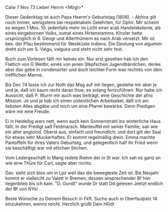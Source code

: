  Calw 7 Nov 73
Lieber Herrm <Mögl>*

Dieser Gedenktag ist auch Papa Heerm's Geburtstag (1808). - Abhira gilt noch immer, wenigstens bei respektabeln Gelehrten, für Ophir. Mir scheint es wegen 1 Mos. 10. jedenfalls mehr im Licht einer arab Handelskolonie, als eines eingebornen Volks, zumal eines Hirtenstamms. Kinzler hatte ursprünglich in 6. Geogr und Alterthümern es nach Arab versetzt. Mir ist bes. der Pfau bestimmend für Westküste Indiens. Die Deutung von algumim dreht sich um S. Valgu, valguka und steht nicht sehr fest.

Buch zum Vorlesen fällt mir keines ein. Nur erst gesehen hab ich den Flattich von G Weitbr, eines von jenen Stkpfschen Jugendbändchen, denke aber das gebe in condensirter und doch leichter Form was rechtes von dem trefflichen Manne.

Bis Dec 74 lasse ich zur Noth das Mag auf mir liegen, gestehe mir aber je und je, daß ich kaum recht daran thue, es solang fortzuführen. Nur habe ich Aussicht, daß P. Wurm mir auch was beiträgt, eine Geschichte der afric Mission. Je und je hab ich einen ordentlichen Arbeitsekel, daß ich am liebsten Alles abgäbe und mich um eine Pfarrei bewärbe. Denn Predigen wäre mir eine Freude.

Ei in Heidelbg wars nett, wenn auch kein Sonnenstrahl ins winterliche Haus fällt. In der Predigt saß Feldmarsch. Manteuffel mit seiner Familie; sah wie ein alter angloind. Oberst aus, einfach und freundlich; und dort gilt der Saal für etwas sehr Muckerhaftes. Er kommt regelmäßig drein. Emma machte Pantoffeln für ihres Vaters Geburtstg, und gelegentlich half ihr Fried wenn sie beschäftigt war mit etlichen Stichen.

Vom Ledergeschäft in Mang redete Riehm der in St war. Ich sah es ganz an wie eine Thüre für Carl, sagte aber nichts.

Dav. sieht sich blos um in Lpz weil das die bewegteste Zeit ist. Bis Neujahr kommt er vielleicht zu Valett in Bremen, dessen ansprechender Bf hier liegenblieb bis ich kam. "D. Gundt" wurde Dr statt Dd gelesen 
Jeetzt endlich der Bf von NYk!

Beste Wünsche zu Deinem Besuch in Fkft. Suche auch in Oberfaulpelz 14 einzukehren, wenns reicht. Herzlich grüßt
 Dein HGdt
